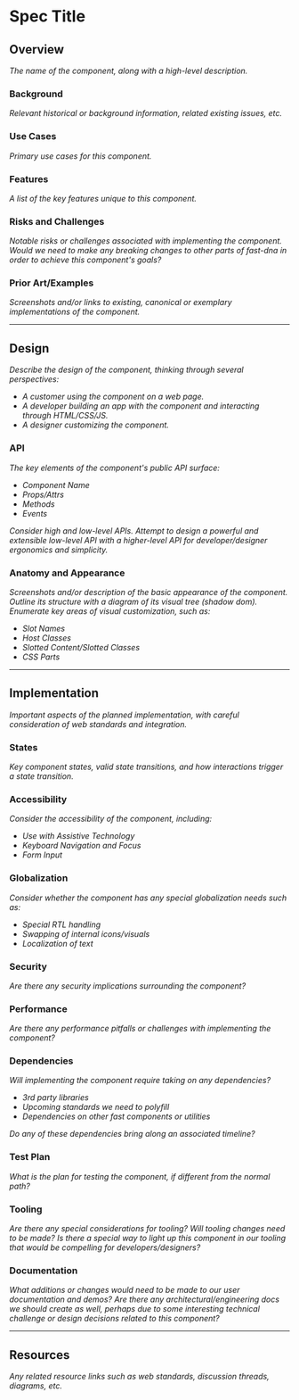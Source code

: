 # Spec Title

## Overview

*The name of the component, along with a high-level description.*

### Background

*Relevant historical or background information, related existing issues, etc.*

### Use Cases

*Primary use cases for this component.*
  
### Features

*A list of the key features unique to this component.*

### Risks and Challenges

*Notable risks or challenges associated with implementing the component. Would we need to make any breaking changes to other parts of fast-dna in order to achieve this component's goals?*

### Prior Art/Examples

*Screenshots and/or links to existing, canonical or exemplary implementations of the component.*

---

## Design

*Describe the design of the component, thinking through several perspectives:*

- *A customer using the component on a web page.*
- *A developer building an app with the component and interacting through HTML/CSS/JS.*
- *A designer customizing the component.*

### API

*The key elements of the component's public API surface:*

- *Component Name*
- *Props/Attrs*
- *Methods*
- *Events*

*Consider high and low-level APIs. Attempt to design a powerful and extensible low-level API with a higher-level API for developer/designer ergonomics and simplicity.*

### Anatomy and Appearance

*Screenshots and/or description of the basic appearance of the component. Outline its structure with a diagram of its visual tree (shadow dom). Enumerate key areas of visual customization, such as:*

- *Slot Names*
- *Host Classes*
- *Slotted Content/Slotted Classes*
- *CSS Parts*

---

## Implementation

*Important aspects of the planned implementation, with careful consideration of web standards and integration.*

### States

*Key component states, valid state transitions, and how interactions trigger a state transition.*

### Accessibility

*Consider the accessibility of the component, including:*

- *Use with Assistive Technology*
- *Keyboard Navigation and Focus*
- *Form Input*

### Globalization

*Consider whether the component has any special globalization needs such as:*

- *Special RTL handling*
- *Swapping of internal icons/visuals*
- *Localization of text*

### Security

*Are there any security implications surrounding the component?*

### Performance

*Are there any performance pitfalls or challenges with implementing the component?*

### Dependencies

*Will implementing the component require taking on any dependencies?*

- *3rd party libraries*
- *Upcoming standards we need to polyfill*
- *Dependencies on other fast components or utilities*

*Do any of these dependencies bring along an associated timeline?*

### Test Plan

*What is the plan for testing the component, if different from the normal path?*

### Tooling

*Are there any special considerations for tooling? Will tooling changes need to be made? Is there a special way to light up this component in our tooling that would be compelling for developers/designers?*

### Documentation

*What additions or changes would need to be made to our user documentation and demos? Are there any architectural/engineering docs we should create as well, perhaps due to some interesting technical challenge or design decisions related to this component?*

---

## Resources

*Any related resource links such as web standards, discussion threads, diagrams, etc.*